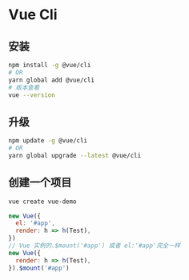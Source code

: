 # Vue Cli

## 安装

```bash
npm install -g @vue/cli
# OR
yarn global add @vue/cli
# 版本查看
vue --version
```

## 升级

```bash
npm update -g @vue/cli
# OR
yarn global upgrade --latest @vue/cli
```

## 创建一个项目

```bash
vue create vue-demo
```

```js
new Vue({
  el: '#app',
  render: h => h(Test),
})
// Vue 实例的.$mount('#app') 或者 el:'#app'完全一样
new Vue({
  render: h => h(Test),
}).$mount('#app')
```

